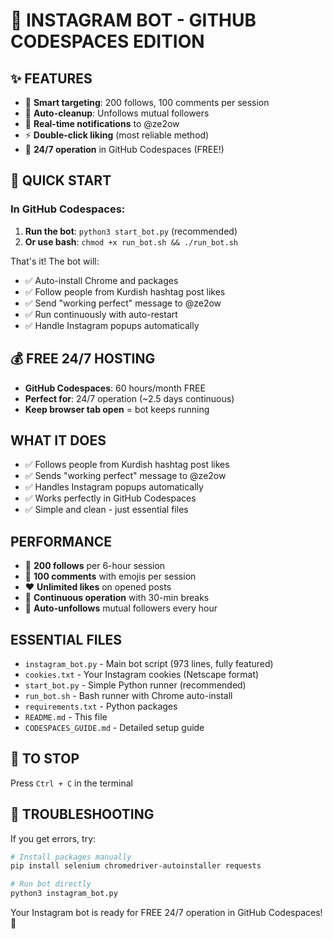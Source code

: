 # 🚀 INSTAGRAM BOT - GITHUB CODESPACES EDITION

## ✨ FEATURES
- 🎯 **Smart targeting**: 200 follows, 100 comments per session
- 🧹 **Auto-cleanup**: Unfollows mutual followers
- 📱 **Real-time notifications** to @ze2ow
- ⚡ **Double-click liking** (most reliable method)
- 🤖 **24/7 operation** in GitHub Codespaces (FREE!)

## 🚀 QUICK START

### In GitHub Codespaces:
1. **Run the bot**: `python3 start_bot.py` (recommended)
2. **Or use bash**: `chmod +x run_bot.sh && ./run_bot.sh`

That's it! The bot will:
- ✅ Auto-install Chrome and packages
- ✅ Follow people from Kurdish hashtag post likes
- ✅ Send "working perfect" message to @ze2ow  
- ✅ Run continuously with auto-restart
- ✅ Handle Instagram popups automatically

## 💰 FREE 24/7 HOSTING
- **GitHub Codespaces**: 60 hours/month FREE
- **Perfect for**: 24/7 operation (~2.5 days continuous)
- **Keep browser tab open** = bot keeps running

## WHAT IT DOES
- ✅ Follows people from Kurdish hashtag post likes
- ✅ Sends "working perfect" message to @ze2ow  
- ✅ Handles Instagram popups automatically
- ✅ Works perfectly in GitHub Codespaces
- ✅ Simple and clean - just essential files

## PERFORMANCE
- 🎯 **200 follows** per 6-hour session
- 💬 **100 comments** with emojis per session  
- ❤️ **Unlimited likes** on opened posts
- 🔄 **Continuous operation** with 30-min breaks
- 🧹 **Auto-unfollows** mutual followers every hour

## ESSENTIAL FILES
- `instagram_bot.py` - Main bot script (973 lines, fully featured)
- `cookies.txt` - Your Instagram cookies (Netscape format)
- `start_bot.py` - Simple Python runner (recommended)
- `run_bot.sh` - Bash runner with Chrome auto-install
- `requirements.txt` - Python packages  
- `README.md` - This file
- `CODESPACES_GUIDE.md` - Detailed setup guide

## 🛑 TO STOP
Press `Ctrl + C` in the terminal

## 🔧 TROUBLESHOOTING
If you get errors, try:
```bash
# Install packages manually
pip install selenium chromedriver-autoinstaller requests

# Run bot directly
python3 instagram_bot.py
```

Your Instagram bot is ready for FREE 24/7 operation in GitHub Codespaces! 🎉
